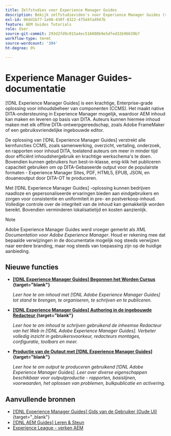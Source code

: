 ```yaml
---
title: Zelfstudies voor Experience Manager Guides
description: Bekijk zelfstudievideo's voor Experience Manager Guides (voorheen XML Documentation voor Adobe Experience Manager). Meer informatie over ondersteuning voor native DITA en gestructureerde authoring in Experience Manager.
exl-id: 06dd1b77-1a98-430f-8322-475d4fa4947b
feature: AEM Guides Tutorials
role: User
source-git-commit: 293d2fd9c015a4ec516080b9e5dfed32b96639b7
workflow-type: tm+mt
source-wordcount: '304'
ht-degree: 0%

---
```


# Experience Manager Guides-documentatie

[!DNL Experience Manager Guides] is een krachtige, Enterprise-grade oplossing voor inhoudsbeheer van componenten (CCMS). Het maakt native DITA-ondersteuning in Experience Manager mogelijk, waardoor AEM inhoud kan maken en leveren op basis van DITA. Auteurs kunnen hiermee inhoud maken met elk offline DITA-ontwerpgereedschap, zoals Adobe FrameMaker of een gebruiksvriendelijke ingebouwde editor.

De oplossing van [!DNL Experience Manager Guides] verstrekt alle kernfuncties CCMS, zoals samenwerking, overzicht, vertaling, onderzoek, en rapporten voor inhoud DITA, toelatend auteurs om meer in minder tijd door efficiënt inhoudshergebruik en krachtige werkschema&#39;s te doen. Bovendien kunnen gebruikers hun best-in-klasse, enig-klik het publiceren capaciteit gebruiken om op DITA-Gebaseerde output voor de populairste formaten - Experience Manager Sites, PDF, HTML5, EPUB, JSON, en douaneoutput door DITA-OT te produceren.

Met [!DNL Experience Manager Guides] -oplossing kunnen bedrijven naadloze en gepersonaliseerde ervaringen bieden aan eindgebruikers en zorgen voor consistentie en uniformiteit in pre- en postverkoop-inhoud. Volledige controle over de integriteit van de inhoud kan gemakkelijk worden bereikt. Bovendien verminderen lokalisatietijd en kosten aanzienlijk.

>[!NOTE]
> 
> Adobe Experience Manager Guides werd vroeger gemerkt als _XML Documentation voor Adobe Experience Manager_. Houd er rekening mee dat bepaalde verwijzingen in de documentatie mogelijk nog steeds verwijzen naar eerdere branding, maar nog steeds van toepassing zijn op de huidige aanbieding.

## Nieuwe functies

* **[[!DNL Experience Manager Guides] Begonnen het Worden Cursus ](https://experienceleague.adobe.com/docs/experience-manager-guides-learn/videos/getting-started/overview.html){target="blank"}**

  _Leer hoe te om inhoud met [!DNL Adobe Experience Manager Guides] tot stand te brengen, te organiseren, te schrijven en te publiceren._

* **[[!DNL Experience Manager Guides] Authoring in de ingebouwde Redacteur ](https://experienceleague.adobe.com/docs/experience-manager-guides-learn/videos/advanced-user-guide/overview.html){target="blank"}**

  _Leer hoe te om inhoud te schrijven gebruikend de inheemse Redacteur van het Web in [!DNL Adobe Experience Manager Guides]. Verbeter volledig inzicht in gebruikersvoorkeur, redacteurs montages, configuratie, toolbars en meer._

* **[Productie van de Output met  [!DNL Experience Manager Guides] ](https://experienceleague.adobe.com/docs/experience-manager-guides-learn/videos/output-generation/overview.html){target="blank"}**

  _Leer hoe te om output te produceren gebruikend [!DNL Adobe Experience Manager Guides]. Leer over diverse eigenschappen beschikbaar voor outputproductie - rapporten, basislijnen, voorwaarden, het oplossen van problemen, bulkpublicatie en activering._


## Aanvullende bronnen

* [[!DNL Experience Manager Guides]  Gids van de Gebruiker (Oude UI) ](https://experienceleague.adobe.com/en/docs/experience-manager-guides/using-old-ui/overview){target="_blank"}
* [[!DNL AEM Guides]  Leren &amp; Steun ](https://helpx.adobe.com/support/xml-documentation-for-experience-manager.html)
* [ Experience League - verken AEM ](https://business.adobe.com/products/experience-manager/adobe-experience-manager.html)

